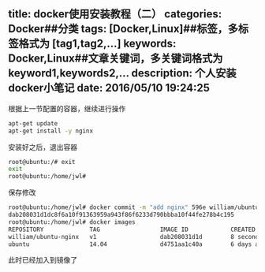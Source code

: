 title: docker使用安装教程（二）
categories: Docker##分类
tags: [Docker,Linux]##标签，多标签格式为 [tag1,tag2,...]
keywords: Docker,Linux##文章关键词，多关键词格式为 keyword1,keywords2,...
description: 个人安装docker小笔记
date: 2016/05/10 19:24:25 
---
根据上一节配置的容器，继续进行操作
``` bash
apt-get update
apt-get install -y nginx
``` 
安装好之后，退出容器
``` bash
root@ubuntu:/# exit 
exit
root@ubuntu:/home/jwl# 
``` 
保存修改
``` bash
root@ubuntu:/home/jwl# docker commit -m "add nginx" 596e william/ubuntu-nginx:v1
dab208031d1dc8f6a10f91363959a943f86f6233d790bbba10f44fe278b4c195
root@ubuntu:/home/jwl# docker images
REPOSITORY             TAG                 IMAGE ID            CREATED             VIRTUAL SIZE
william/ubuntu-nginx   v1                  dab208031d1d        8 seconds ago       299.9 MB
ubuntu                 14.04               d4751aa1c40a        6 days ago          188 MB
``` 
此时已经加入到镜像了